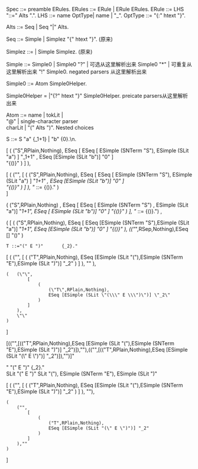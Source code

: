 Spec ::= preamble ERules.
ERules ::= ERule | ERule ERules.
ERule ::= LHS "::=" Alts ".".
LHS ::= name OptType| name | "_".
OptType ::= "{:" htext "}".


Alts ::= 
        Seq |
        Seq "|" Alts.


Seq ::= Simple | Simplez "{" htext "}".  (原来)

Simplez ::= | Simple Simplez.   (原来)


Simple ::= 
        Simple0 |
        Simple0 "?" |                 可选从这里解析出来
        Simple0 "*" |                 可重复从这里解析出来
         "!" Simple0.                 negated parsers 从这里解析出来

Simple0 ::= Atom Simple0Helper.

Simple0Helper = |"{?" htext "}" Simple0Helper.        preicate parsers从这里解析出来

Atom ::= 
        name |
        tokLit |   
        "@" |                single-character parser                   
        charLit | 
        "(" Alts ")".                 Nested choices















S ::= S \"a\" {_1+1} | \"b\" {0}.\n.

[ 
                ( 
                    ("S",RPlain,Nothing), 
                    ESeq [ 
                        ESeq [
                            ESimple (SNTerm "S"), ESimple (SLit "a") 
                            ] 
                        "_1+1" ,
                        ESeq [ESimple (SLit "b")] "0"
                    ] 	
                    "{()}" 
                ) 
            ]
        ),  	




[
    (
        ("", 
            [ 
                ( 
                    ("S",RPlain,Nothing), 
                    ESeq [ 
                        ESeq [
                            ESimple (SNTerm "S"), ESimple (SLit "a") 
                            ] 
                        "_1+1" ,
                        ESeq [ESimple (SLit "b")] "0"
                    ] 	
                    "{()}" 
                ) 
            ]
        ),  		"_ ::= {()}." 
    ) 	
]



    
(
    ("S",RPlain,Nothing) , 
    ESeq [
        ESeq [ ESimple (SNTerm "S") , ESimple (SLit "a")] "_1+1",
        ESeq [ ESimple (SLit "b")] "0"
        ]
    "{()}" 
)
], "_ ::= {()}.") , 

( [ ( 
    ("S",RPlain,Nothing),
    ESeq [
        ESeq [ESimple (SNTerm "S"),ESimple (SLit "a")] "_1+1",
        ESeq [ESimple (SLit "b")] "0"
        ] 
    "{()}"
),
(("_",RSep,Nothing),ESeq [] "()"
)  
    



    T ::="(" E ")"       {_2}." 

 [
    (
        (\"\",
            [ 
                ( 
                    (\"T\",RPlain,Nothing),
                    ESeq [ESimple (SLit \"(\"),ESimple (SNTerm \"E\"),ESimple (SLit \")\")] \"_2\"
                )
            ]
        ),
        \"\"
    ),
    
    (   (\"\",
            [
                (
                    (\"T\",RPlain,Nothing),
                    ESeq [ESimple (SLit \"(\\\" E \\\")\")] \"_2\"
                )
            ]
        ),
        \"\"
    )
]

[((\"\",[((\"T\",RPlain,Nothing),ESeq [ESimple (SLit \"(\"),ESimple (SNTerm \"E\"),ESimple (SLit \")\")] \"_2\")]),\"\"),((\"\",[((\"T\",RPlain,Nothing),ESeq [ESimple (SLit \"(\\\" E \\\")\")] \"_2\")]),\"\")]"


" \"(\" E \")\"       {_2}."     
SLit "(\" E \")"
SLit "("), ESimple (SNTerm "E"), ESimple (SLit ")"

[
    (
        ("",
            [
                (
                    ("T",RPlain,Nothing),
                    ESeq [ESimple (SLit "("),ESimple (SNTerm "E"),ESimple (SLit ")")] "_2"
                )
            ]
        ), ""),

    (
        ("",
            [
                (
                    ("T",RPlain,Nothing),
                    ESeq [ESimple (SLit "(\" E \")")] "_2"
                )
            ]
        ),""
    )
]